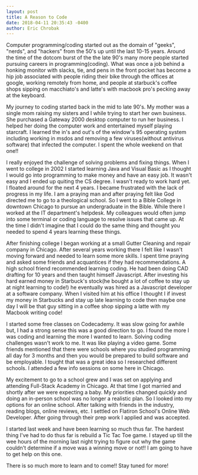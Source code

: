 ```yaml
---
layout: post
title: A Reason to Code
date: 2018-04-11 20:35:43 -0400
author: Eric Chrobak
---
```


Computer programming/coding started out as the domain of "geeks", "nerds", and "hackers" from the 50's up until the last 10-15 years. Around the time of the dotcom burst of the the late 90's many more people started pursuing careers in programming(coding). What was once a job behind a honking monitor with slacks, tie, and pens in the front pocket has become a hip job associated with people riding their bike through the offices at google, working remotely from home, and people at starbuck's coffee shops sipping on macchiato's and latte's with  macbook pro's pecking away at the keyboard.

My journey to coding started back in the mid to late 90's. My mother was a single mom raising my sisters and I while trying to start her own business. She purchased a Gateway 2000 desktop computer to run her business. I helped her doing the computer work and entertained myself playing starcraft. I learned the in's and out's of the window's 95 operating system including working in msdos and removing a few viruses(without antivirus software) that infected the computer. I spent the whole weekend on that one!!

I really enjoyed the challenge of solving problems and fixing things. When I went to college in 2002 I started learning Java and Visual Basic as I thought I would go into programming to make money and have an easy job. It wasn't easy and I ended up quiting the CS degree. I wasn't ready to work hard yet. I floated around for the next 4 years. I became frustrated with the lack of progress in my life. I am a praying man and after praying felt like God directed me to go to a theological school. So I went to a Bible College in downtown Chicago to pursue an undergraduate in the Bible. While there I worked at the IT department's helpdesk. My colleagues would often jump into some terminal or coding language to resolve issues that came up. At the time I didn't imagine that I could do the same thing and thought you needed to spend 4 years learning these things.

After finishing college I began working at a small Gutter Cleaning and repair company in Chicago. After several years working there I felt like I wasn't moving forward and needed to learn some more skills. I spent time praying and asked some friends and acquantices if they had recommendations. A high school friend recommended learning coding. He had been doing CAD drafting for 10 years and then taught himself Javascript. After investing his hard earned money in Starbuck's stock(he bought a lot of coffee to stay up at night learning to code!) he eventually was hired as a Javascript developer at a software company. When I visited him at his office I thought I if invest my money in Starbucks and stay up late learning to code then maybe one day I will be that guy sitting in a coffee shop sipping a latte with my Macbook writing code!  

I started some free classes on Codecademy. It was slow going for awhile but, I had a strong sense this was a good direction to go. I found the more I was coding and learning the more I wanted to learn. Solving coding challenges wasn't work to me. It was like playing a video game. Some friends mentioned that there were schools where you studied programming all day for 3 months and then you would be prepared to build software and be employable. I tought that was a great idea so I researched different schools. I attended a few info sessions on some here in Chicago.

My excitement to go to a school grew and I was set on applying and attending Full-Stack Academy in Chicago. At that time I got married and shortly after we were expecting a baby. My priorities changed quickly and doing an in-person school was no longer a realistic plan. So I looked into my options for an online school. After talking with friends in the industry, reading blogs, online reviews, etc. I settled on Flatiron School's Online Web Developer. After going through their prep work I applied and was accepted.

I started last week and have been learning so much thus far. The hardest thing I've had to do thus far is rebuild a Tic Tac Toe game. I stayed up till the wee hours of the morning last night trying to figure out why the game couldn't determine if a move was a winning move or not!!
I am going to have to get help on this one.

There is so much more to learn and to come!! Stay tuned for more!
